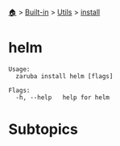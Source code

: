 <!--startTocHeader-->
[🏠](../../../README.md) > [Built-in](../../README.md) > [Utils](../README.md) > [install](README.md)
# helm
<!--endTocHeader-->

```
Usage:
  zaruba install helm [flags]

Flags:
  -h, --help   help for helm

```

# Subtopics
<!--startTocSubtopic-->
<!--endTocSubtopic-->